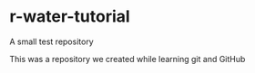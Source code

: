 # r-water-tutorial
A small test repository

This was a repository we created while learning git and GitHub
